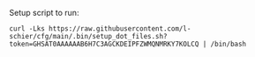 Setup script to run:

`curl -Lks https://raw.githubusercontent.com/l-schier/cfg/main/.bin/setup_dot_files.sh?token=GHSAT0AAAAAAB6H7C3AGCKDEIPFZWMQNMRKY7KOLCQ | /bin/bash`
